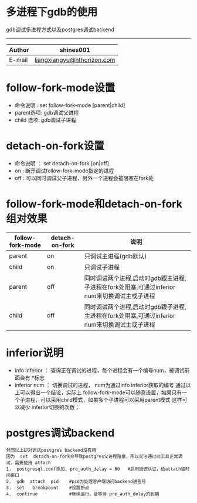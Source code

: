 
多进程下gdb的使用
===========================
gdb调试多进程方式以及postgres调试backend

****
	
|Author|shines001|
|---|---
|E-mail|liangxiangyu@hthorizon.com



# follow-fork-mode设置
* 命令说明  : set follow-fork-mode   [parent|child] 
* parent选项:  gdb调试父进程  
* child 选项:  gdb调试子进程  

# detach-on-fork设置
* 命令说明 ：  set  detach-on-fork  [on|off]
* on :   断开调试follow-fork-mode指定的进程
* off :  可以同时调试父子进程，另外一个进程会被阻塞在fork处

# follow-fork-mode和detach-on-fork组对效果
|follow-fork-mode|detach-on-fork|说明|
|---|---|---
|parent|on|只调试主进程(gdb默认)|
|child|on|只调试子进程|
|parent|off|同时调试两个进程,启动时gdb跟主进程,子进程在fork处阻塞,可通过inferior num来切换调试主或子进程|
|child|off|同时调试两个进程,启动时gdb跟子进程,主进程在fork处阻塞,可通过inferior num来切换调试主或子进程|


# inferior说明
* info inferior ： 查询正在调试的进程，每个进程会有一个编号num，被调试前面会有 *标志
* inferior  num ： 切换调试的进程， num为通过info inferior获取的编号
      通过以上可以得出一个结论，实际上 follow-fork-mode可以随意设置，如果只有一个子进程，可以采用child模式，如果多个子进程可以采用parent模式
   这样可以减少 inferior切换的次数；

# postgres调试backend
    然而以上却对调试postgres backend没有用
    因为  set  detach-on-fork会导致postgres父进程阻塞，所以无法通过此工具正常调试，需要使用 attach
    1.  postgresql.conf添加, pre_auth_delay = 60   #启用延迟认证，给attach留时间窗口
    2.  gdb  attach  pid    #pid为处理客户端访问backend进程号
    3.  set   breakpoint    #设置断点
    4.  continue            #继续运行，会等待 pre_auth_delay的到期
    
 
    
